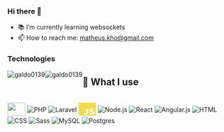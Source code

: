 ### Hi there 👋


- 📚 I’m currently learning websockets
- 📫 How to reach me: matheus.kho@gmail.com


### Technologies
<div>
 <img align="left" src="https://github-readme-stats.vercel.app/api?username=galdo0139&show_icons=true&locale=en" alt="galdo0139" />  
</div>  
<div>
 <img align="left" src="https://github-readme-stats.vercel.app/api/top-langs?username=galdo0139&show_icons=true&locale=en&layout=compact" alt="galdo0139" />
</div>
  
## 🧠 What I use
<div style="display: inline_block"><br>
   <img align="center" title="" alt="" height="30" width="40" src="">
   <img align="center" title="PHP" alt="PHP" height="30" width="40" src="https://cdn-icons-png.flaticon.com/512/919/919830.png">
   <img align="center" title="Laravel" alt="Laravel" height="30" width="40" src="https://upload.wikimedia.org/wikipedia/commons/thumb/9/9a/Laravel.svg/1200px-Laravel.svg.png">
   
 <img align="center" title="Javascript" alt="Javascript" height="30" width="40" src="https://raw.githubusercontent.com/devicons/devicon/master/icons/javascript/javascript-plain.svg">
 <img align="center" title="Node.js" alt="Node.js" height="30" width="40" src="https://cdn.iconscout.com/icon/free/png-256/node-js-1174925.png">
 <img align="center" title="React" alt="React" height="30" width="40" src="https://upload.wikimedia.org/wikipedia/commons/thumb/a/a7/React-icon.svg/512px-React-icon.svg.png">
 <img align="center" title="Angular.js" alt="Angular.js" height="30" width="40" src="https://angular.io/assets/images/logos/angularjs/AngularJS-Shield.svg">
 
 <img align="center" title="HTML" alt="HTML" height="30" width="40" src="https://cdn-icons-png.flaticon.com/512/732/732212.png">
 <img align="center" title="CSS" alt="CSS" height="30" width="40" src="https://logospng.org/download/css-3/logo-css-3-2048.png">
   <img align="center" title="Sass" alt="Sass" height="30" width="40" src="https://user-images.githubusercontent.com/26288276/142716031-fc772c81-23ca-41b0-8d43-f2f10ab69e4d.png">

 <img align="center" title="MySQL" alt="MySQL" height="30" width="40" src="https://cdn.iconscout.com/icon/free/png-256/mysql-19-1174939.png">
 <img align="center" title="Postgres" alt="Postgres" height="30" width="40" src="https://upload.wikimedia.org/wikipedia/commons/thumb/2/29/Postgresql_elephant.svg/1200px-Postgresql_elephant.svg.png">
</div>


<!-- ## 📚 What I'm learning
<div>
  <img align="center" title="Bootstrap" alt="Bootstrap" height="30" width="40" src="https://cdn.jsdelivr.net/gh/devicons/devicon/icons/bootstrap/bootstrap-plain.svg">
  <img align="center" title="Figma" alt="Figma" height="30" width="40" src="https://cdn.jsdelivr.net/gh/devicons/devicon/icons/figma/figma-original.svg">
  <img align="center" title="GitHub" alt="GitHub" height="30" width="30" src="https://github.githubassets.com/favicons/favicon-dark.png">
  <img align="center" title="Git" alt="Git" height="30" width="40" src="https://cdn.jsdelivr.net/gh/devicons/devicon/icons/git/git-original.svg">
  <img align="center" title="Node.js" alt="Node.js" height="30" width="40" src="https://cdn.jsdelivr.net/gh/devicons/devicon/icons/nodejs/nodejs-original.svg">
  <img align="center" title="npm" alt="npm" height="30" width="40" src="https://cdn.jsdelivr.net/gh/devicons/devicon/icons/npm/npm-original-wordmark.svg">
  <img align="center" title="Express.js" alt="Express.js" height="25"    src="https://driveneducation.zendesk.com/hc/article_attachments/4408960928653/68747470733a2f2f63646e2e737667706f726e2e636f6d2f6c6f676f732f657870726573732e737667.svg">
  
  <img align="center" title="PostgreSQL" alt="PostgreSQL" height="30" src="https://cdn.jsdelivr.net/gh/devicons/devicon/icons/postgresql/postgresql-plain.svg" />
  <img align="center" title="Heroku" alt="Heroku" height="40" width="30" src="https://cdn.jsdelivr.net/gh/devicons/devicon/icons/heroku/heroku-plain.svg" />
  <img align="center" title="Jest" alt="Jest" height="40" width="30" src="https://cdn.jsdelivr.net/gh/devicons/devicon/icons/jest/jest-plain.svg" />
  <br />
  <br />
</div> -->
